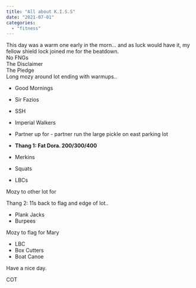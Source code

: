 ```yaml
---
title: "All about K.I.S.S"
date: "2021-07-01"
categories: 
  - "fitness"
---
```


This day was a warm one early in the morn... and as luck would have it, my fellow shield lock joined me for the beatdown.  
No FNGs  
The Disclaimer  
The Pledge  
Long mozy around lot ending with warmups..

- Good Mornings
- Sir Fazios
- SSH
- Imperial Walkers

- Partner up for - partner run the large pickle on east parking lot
- **Thang 1: Fat Dora. 200/300/400**

- Merkins
- Squats
- LBCs

Mozy to other lot for

Thang 2: 11s back to flag and edge of lot..

- Plank Jacks
- Burpees

Mozy to flag for Mary

- LBC
- Box Cutters
- Boat Canoe

Have a nice day.

COT
